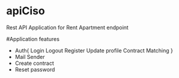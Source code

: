 # apiCiso

Rest API Application for Rent Apartment endpoint 

#Application features
- Auth{
    Login
    Logout
    Register
    Update profile 
    Contract Matching
}
- Mail Sender
- Create contract 
- Reset password 
